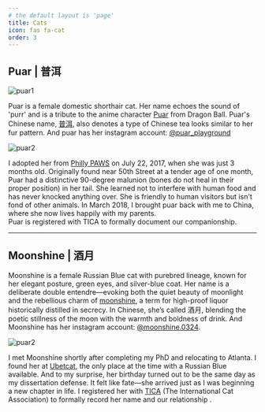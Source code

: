 ```yaml
---
# the default layout is 'page'
title: Cats
icon: fas fa-cat
order: 3
---
```


## Puar | 普洱 
![puar1](https://puar-playground.github.io/assets/img/cats/puar_guitar_wide.png)

Puar is a female domestic shorthair cat. Her name echoes the sound of 'purr' and is a tribute to the anime character [Puar](https://dragonball.fandom.com/wiki/Puar) from Dragon Ball. Puar's Chinese name, [普洱](https://en.wikipedia.org/wiki/Pu%27er_tea), also denotes a type of Chinese tea looks similar to her fur pattern. And puar has her instagram account: [@puar_playground](https://www.instagram.com/puar_playground)<br /> 

![puar2](https://puar-playground.github.io/assets/img/cats/puar.png)

I adopted her from [Philly PAWS](https://phillypaws.org) on July 22, 2017, when she was just 3 months old. Originally found near 50th Street at a tender age of one month, Puar had a distinctive 90-degree malunion (bones do not heal in their proper position) in her tail. She learned not to interfere with human food and has never knocked anything over. She is friendly to human visitors but isn't fond of other animals. In March 2018, I brought puar back with me to China, where she now lives happily with my parents.<br /> 
Puar is registered with TICA to formally document our companionship. [<i class="fas fa-award"></i>](https://puar-playground.github.io/download/Puar.pdf)

---
## Moonshine | 酒月
Moonshine is a female Russian Blue cat with purebred lineage, known for her elegant posture, green eyes, and silver-blue coat. Her name is a deliberate double entendre—evoking both the quiet beauty of moonlight and the rebellious charm of [moonshine](https://en.wikipedia.org/wiki/Moonshine), a term for high-proof liquor historically distilled in secrecy. In Chinese, she’s called 酒月, blending the poetic stillness of the moon with the warmth and boldness of drink. And Moonshine has her instagram account: [@moonshine.0324](https://www.instagram.com/moonshine.0324).<br /> 

![puar2](https://puar-playground.github.io/assets/img/cats/moonshine.jpg)


I met Moonshine shortly after completing my PhD and relocating to Atlanta. 
I found her at [Ubetcat](https://ubetcat.com), the only place at the time with a Russian Blue available. And to my surprise, her birthday turned out to be the same day as my dissertation defense. It felt like fate—she arrived just as I was beginning a new chapter in life. I registered her with [TICA](https://tica.org) (The International Cat Association) to formally record her name and our relationship [<i class="fas fa-award"></i>](https://puar-playground.github.io/download/Moonshine.pdf).
